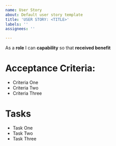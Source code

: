 ```yaml
---
name: User Story
about: Default user story template
title: 'USER STORY: <TITLE>'
labels: ''
assignees: ''

---
```


As a **role** I can **capability** so that **received benefit**

# Acceptance Criteria:

* Criteria One
* Criteria Two
* Criteria Three

# Tasks

* Task One
* Task Two
* Task Three
